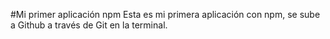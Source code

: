 #Mi primer aplicación npm
Esta es mi primera aplicación con npm, se sube a Github a través de Git en la terminal.
